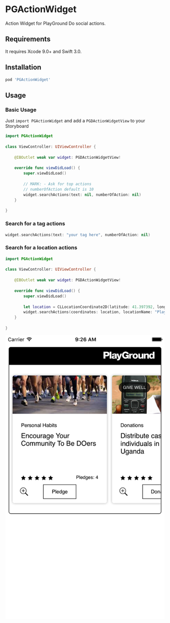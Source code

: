 # PGActionWidget
Action Widget for PlayGround Do social actions.

## Requirements

It requires Xcode 9.0+ and Swift 3.0.


## Installation

```ruby
pod 'PGActionWidget'
```

## Usage

### Basic Usage
Just `import PGActionWidget` and add a `PGDActionWidgetView` to your Storyboard


```swift
import PGActionWidget

class ViewController: UIViewController {

    @IBOutlet weak var widget: PGDActionWidgetView!

    override func viewDidLoad() {
        super.viewDidLoad()

        // MARK: - Ask for top actions
        // numberOfAction default is 10
        widget.searchActions(text: nil, numberOfAction: nil)
    }
    
}
```

### Search for a tag actions
```swift
widget.searchActions(text: "your tag here", numberOfAction: nil)
```

### Search for a location actions
```swift
import PGActionWidget

class ViewController: UIViewController {

    @IBOutlet weak var widget: PGDActionWidgetView!

    override func viewDidLoad() {
        super.viewDidLoad()

        let location = CLLocationCoordinate2D(latitude: 41.397392, longitude: 2.195231)
        widget.searchActions(coordinates: location, locationName: "PlayGround", numberOfAction: 150)
    }
    
}

```

<p align="center"><img src ="https://github.com/GrupoGO/PGActionWidget/blob/master/Screenshot.png" /></p>
